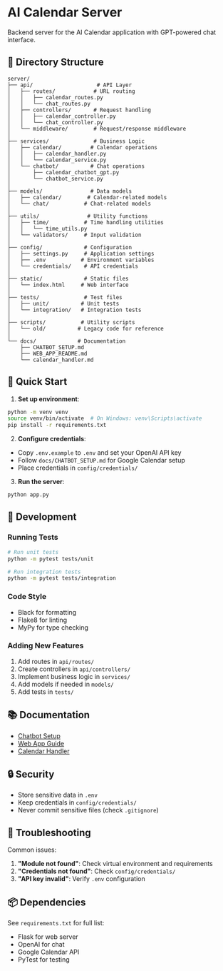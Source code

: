 # AI Calendar Server

Backend server for the AI Calendar application with GPT-powered chat interface.

## 📁 Directory Structure

```
server/
├── api/                    # API Layer
│   ├── routes/            # URL routing
│   │   ├── calendar_routes.py
│   │   └── chat_routes.py
│   ├── controllers/       # Request handling
│   │   ├── calendar_controller.py
│   │   └── chat_controller.py
│   └── middleware/        # Request/response middleware
│
├── services/              # Business Logic
│   ├── calendar/         # Calendar operations
│   │   ├── calendar_handler.py
│   │   └── calendar_service.py
│   └── chatbot/          # Chat operations
│       ├── calendar_chatbot_gpt.py
│       └── chatbot_service.py
│
├── models/               # Data models
│   ├── calendar/        # Calendar-related models
│   └── chat/           # Chat-related models
│
├── utils/               # Utility functions
│   ├── time/           # Time handling utilities
│   │   └── time_utils.py
│   └── validators/     # Input validation
│
├── config/             # Configuration
│   ├── settings.py     # Application settings
│   ├── .env           # Environment variables
│   └── credentials/    # API credentials
│
├── static/             # Static files
│   └── index.html     # Web interface
│
├── tests/              # Test files
│   ├── unit/          # Unit tests
│   └── integration/   # Integration tests
│
├── scripts/           # Utility scripts
│   └── old/          # Legacy code for reference
│
└── docs/             # Documentation
    ├── CHATBOT_SETUP.md
    ├── WEB_APP_README.md
    └── calendar_handler.md
```

## 🚀 Quick Start

1. **Set up environment**:
```bash
python -m venv venv
source venv/bin/activate  # On Windows: venv\Scripts\activate
pip install -r requirements.txt
```

2. **Configure credentials**:
- Copy `.env.example` to `.env` and set your OpenAI API key
- Follow `docs/CHATBOT_SETUP.md` for Google Calendar setup
- Place credentials in `config/credentials/`

3. **Run the server**:
```bash
python app.py
```

## 🔧 Development

### Running Tests
```bash
# Run unit tests
python -m pytest tests/unit

# Run integration tests
python -m pytest tests/integration
```

### Code Style
- Black for formatting
- Flake8 for linting
- MyPy for type checking

### Adding New Features
1. Add routes in `api/routes/`
2. Create controllers in `api/controllers/`
3. Implement business logic in `services/`
4. Add models if needed in `models/`
5. Add tests in `tests/`

## 📚 Documentation

- [Chatbot Setup](docs/CHATBOT_SETUP.md)
- [Web App Guide](docs/WEB_APP_README.md)
- [Calendar Handler](docs/calendar_handler.md)

## 🔒 Security

- Store sensitive data in `.env`
- Keep credentials in `config/credentials/`
- Never commit sensitive files (check `.gitignore`)

## 🐛 Troubleshooting

Common issues:
1. **"Module not found"**: Check virtual environment and requirements
2. **"Credentials not found"**: Check `config/credentials/`
3. **"API key invalid"**: Verify `.env` configuration

## 📦 Dependencies

See `requirements.txt` for full list:
- Flask for web server
- OpenAI for chat
- Google Calendar API
- PyTest for testing 